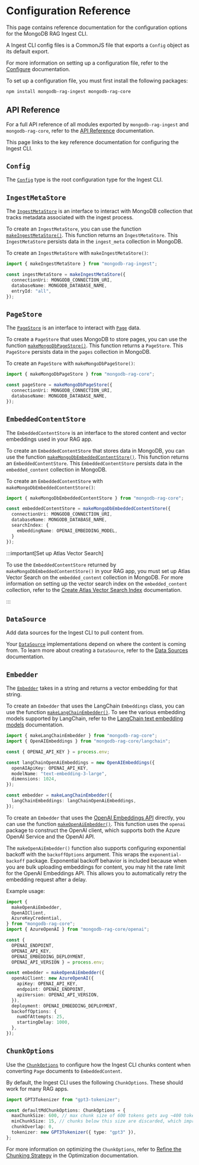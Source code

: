 # Configuration Reference

This page contains reference documentation for the configuration options for the MongoDB RAG Ingest CLI.

A Ingest CLI config files is a CommonJS file that exports a `Config` object as its default export.

For more information on setting up a configuration file, refer to the [Configure](./configure.md) documentation.

To set up a configuration file, you must first install the following packages:

```bash
npm install mongodb-rag-ingest mongodb-rag-core
```

## API Reference

For a full API reference of all modules exported by `mongodb-rag-ingest`
and `mongodb-rag-core`, refer to the [API Reference](../reference/) documentation.

This page links to the key reference documentation for configuring the Ingest CLI.

## `Config`

The [`Config`](../reference/ingest/modules.md#config) type is the root configuration type for the Ingest CLI.

## `IngestMetaStore`

The [`IngestMetaStore`](../reference/ingest/modules.md#ingestmetastore) is an interface to interact with MongoDB collection that tracks metadata associated with the ingest process.

To create an `IngestMetaStore`, you can use the function [`makeIngestMetaStore()`](../reference/ingest/modules.md#makeingestmetastore).
This function returns an `IngestMetaStore`.
This `IngestMetaStore` persists data in the `ingest_meta` collection in MongoDB.

To create an `IngestMetaStore` with `makeIngestMetaStore()`:

```ts
import { makeIngestMetaStore } from "mongodb-rag-ingest";

const ingestMetaStore = makeIngestMetaStore({
  connectionUri: MONGODB_CONNECTION_URI,
  databaseName: MONGODB_DATABASE_NAME,
  entryId: "all",
});
```

## `PageStore`

The [`PageStore`](../reference/core/modules.md#pagestore) is an interface
to interact with [`Page`](../reference/core/modules.md#page) data.

To create a `PageStore` that uses MongoDB to store pages, you can use the function
[`makeMongoDbPageStore()`](../reference/core/modules.md#makemongodbpagestore).
This function returns a `PageStore`. This `PageStore` persists data in the `pages` collection in MongoDB.

To create an `PageStore` with `makeMongoDbPageStore()`:

```ts
import { makeMongoDbPageStore } from "mongodb-rag-core";

const pageStore = makeMongoDbPageStore({
  connectionUri: MONGODB_CONNECTION_URI,
  databaseName: MONGODB_DATABASE_NAME,
});
```

## `EmbeddedContentStore`

The `EmbeddedContentStore` is an interface to the stored content and vector
embeddings used in your RAG app.

To create an `EmbeddedContentStore` that stores data in MongoDB,
you can use the function [`makeMongoDbEmbeddedContentStore()`](../reference/core/modules.md#makemongodbembeddedcontentstore).
This function returns an `EmbeddedContentStore`. This `EmbeddedContentStore` persists data in the `embedded_content` collection in MongoDB.

To create an `EmbeddedContentStore` with `makeMongoDbEmbeddedContentStore()`:

```ts
import { makeMongoDbEmbeddedContentStore } from "mongodb-rag-core";

const embeddedContentStore = makeMongoDbEmbeddedContentStore({
  connectionUri: MONGODB_CONNECTION_URI,
  databaseName: MONGODB_DATABASE_NAME,
  searchIndex: {
    embeddingName: OPENAI_EMBEDDING_MODEL,
  }
});
```

:::important[Set up Atlas Vector Search]

To use the `EmbeddedContentStore` returned by `makeMongoDbEmbeddedContentStore()` in your RAG app,
you must set up Atlas Vector Search on the `embedded_content` collection in MongoDB.
For more information on setting up the vector search index on the `embedded_content` collection,
refer to the [Create Atlas Vector Search Index](../mongodb.md#create-vector-search-index)
documentation.

:::

## `DataSource`

Add data sources for the Ingest CLI to pull content from.

Your [`DataSource`](../reference/core/modules/dataSources.md#datasource) implementations depend on where the content is coming from.
To learn more about creating a `DataSource`, refer to the [Data Sources](./data-sources.md) documentation.

## `Embedder`

The [`Embedder`](../reference/core/namespaces/Embed.md#embedder) takes in a string and returns a vector embedding for that string.

To create an `Embedder` that uses the LangChain `Embeddings` class,
you can use the function [`makeLangChainEmbedder()`](../reference/core/namespaces/Embed.md#makelangchainembedder). To see the various embedding models supported by LangChain, refer to the [LangChain text embedding models](https://js.langchain.com/docs/integrations/text_embedding) documentation.

```ts
import { makeLangChainEmbedder } from "mongodb-rag-core";
import { OpenAIEmbeddings } from "mongodb-rag-core/langchain";

const { OPENAI_API_KEY } = process.env;

const langChainOpenAiEmbeddings = new OpenAIEmbeddings({
  openAIApiKey: OPENAI_API_KEY,
  modelName: "text-embedding-3-large",
  dimensions: 1024,
});

const embedder = makeLangChainEmbedder({
  langChainEmbeddings: langChainOpenAiEmbeddings,
});
```

To create an `Embedder` that uses the [OpenAI Embeddings API](https://platform.openai.com/docs/guides/embeddings) directly,
you can use the function [`makeOpenAiEmbedder()`](../reference/core/namespaces/Embed.md#makeopenaiembedder). This function uses the
`openai` package to construct the OpenAI client, which supports
both the Azure OpenAI Service and the OpenAI API.

The `makeOpenAiEmbedder()` function also supports configuring exponential backoff
with the `backoffOptions` argument. This wraps the `exponential-backoff` package.
Exponential backoff behavior is included because when you are bulk uploading embeddings for content, you
may hit the rate limit for the OpenAI Embeddings API. This allows you to
automatically retry the embedding request after a delay.

Example usage:

```ts
import {
  makeOpenAiEmbedder,
  OpenAIClient,
  AzureKeyCredential,
} from "mongodb-rag-core";
import { AzureOpenAI } from "mongodb-rag-core/openai";

const { 
  OPENAI_ENDPOINT,
  OPENAI_API_KEY,
  OPENAI_EMBEDDING_DEPLOYMENT,
  OPENAI_API_VERSION } = process.env;

const embedder = makeOpenAiEmbedder({
  openAiClient: new AzureOpenAI({
    apiKey: OPENAI_API_KEY,
    endpoint: OPENAI_ENDPOINT,
    apiVersion: OPENAI_API_VERSION,
  }),
  deployment: OPENAI_EMBEDDING_DEPLOYMENT,
  backoffOptions: {
    numOfAttempts: 25,
    startingDelay: 1000,
  },
});
```

## `ChunkOptions`

Use the [`ChunkOptions`](../reference/core/namespaces/Chunk.md#chunkoptions)
to configure how the Ingest CLI chunks content when converting `Page` documents
to `EmbeddedContent`.

By default, the Ingest CLI uses the following `ChunkOptions`.
These should work for many RAG apps.

```ts
import GPT3Tokenizer from "gpt3-tokenizer";

const defaultMdChunkOptions: ChunkOptions = {
  maxChunkSize: 600, // max chunk size of 600 tokens gets avg ~400 tokens/chunk
  minChunkSize: 15, // chunks below this size are discarded, which improves search quality
  chunkOverlap: 0,
  tokenizer: new GPT3Tokenizer({ type: "gpt3" }),
};
```

For more information on optimizing the `ChunkOptions`, refer to [Refine the Chunking Strategy](./optimize.md#refine-the-chunking-strategy) in the Optimization documentation.
